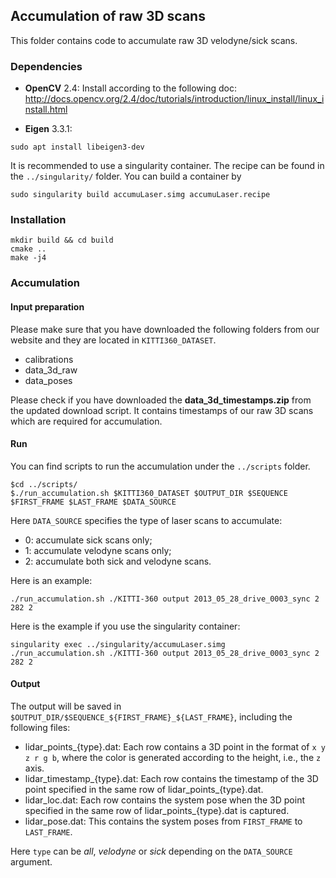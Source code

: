 ## Accumulation of raw 3D scans

This folder contains code to accumulate raw 3D velodyne/sick scans.

### Dependencies

* __OpenCV__ 2.4:
Install according to the following doc:
http://docs.opencv.org/2.4/doc/tutorials/introduction/linux_install/linux_install.html

* __Eigen__ 3.3.1:

```
sudo apt install libeigen3-dev
```

It is recommended to use a singularity container. The recipe can be found in the ```../singularity/``` folder. You can build a container by 

```
sudo singularity build accumuLaser.simg accumuLaser.recipe
```


### Installation

```
mkdir build && cd build
cmake ..
make -j4
```


### Accumulation

#### Input preparation

Please make sure that you have downloaded the following folders from our website and they are located in ```KITTI360_DATASET```.

 * calibrations
 * data_3d_raw
 * data_poses

Please check if you have downloaded the __data_3d_timestamps.zip__ from the updated download script. It contains timestamps of our raw 3D scans which are required for accumulation.

#### Run

You can find scripts to run the accumulation under the ```../scripts``` folder.

```
$cd ../scripts/
$./run_accumulation.sh $KITTI360_DATASET $OUTPUT_DIR $SEQUENCE $FIRST_FRAME $LAST_FRAME $DATA_SOURCE
```

Here ```DATA_SOURCE``` specifies the type of laser scans to accumulate:

 * 0: accumulate sick scans only;
 * 1: accumulate velodyne scans only;
 * 2: accumulate both sick and velodyne scans.

Here is an example:
```
./run_accumulation.sh ./KITTI-360 output 2013_05_28_drive_0003_sync 2 282 2
```

Here is the example if you use the singularity container:
```
singularity exec ../singularity/accumuLaser.simg  ./run_accumulation.sh ./KITTI-360 output 2013_05_28_drive_0003_sync 2 282 2
```


#### Output

The output will be saved in ```$OUTPUT_DIR/$SEQUENCE_${FIRST_FRAME}_${LAST_FRAME}```, including the following files:

  * lidar_points_{type}.dat: Each row contains a 3D point in the format of ```x y z r g b```, where the color is generated according to the height, i.e., the ```z``` axis.
  * lidar_timestamp_{type}.dat: Each row contains the timestamp of the 3D point specified in the same row of lidar_points_{type}.dat.
  * lidar_loc.dat: Each row contains the system pose when the 3D point specified in the same row of lidar_points_{type}.dat is captured.
  * lidar_pose.dat: This contains the system poses from ```FIRST_FRAME``` to ```LAST_FRAME```.

Here ```type``` can be _all_, _velodyne_ or _sick_ depending on the ```DATA_SOURCE``` argument.
